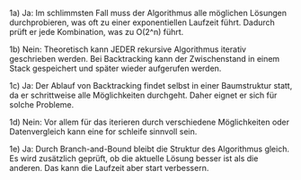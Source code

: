 1a) Ja: Im schlimmsten Fall muss der Algorithmus alle möglichen Lösungen durchprobieren,
    was oft zu einer exponentiellen Laufzeit führt. Dadurch prüft er jede Kombination, was zu O(2^n) führt.

1b) Nein: Theoretisch kann JEDER rekursive Algorithmus iterativ geschrieben werden.
    Bei Backtracking kann der Zwischenstand in einem Stack gespeichert und später wieder aufgerufen werden.

1c) Ja: Der Ablauf von Backtracking findet selbst in einer Baumstruktur statt,
    da er schrittweise alle Möglichkeiten durchgeht. Daher eignet er sich für solche Probleme.

1d) Nein: Vor allem für das iterieren durch verschiedene Möglichkeiten oder
    Datenvergleich kann eine for schleife sinnvoll sein.

1e) Ja: Durch Branch-and-Bound bleibt die Struktur des Algorithmus gleich. Es wird zusätzlich geprüft,
    ob die aktuelle Lösung besser ist als die anderen. Das kann die Laufzeit aber start verbessern.